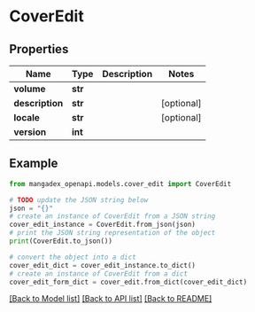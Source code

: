 # CoverEdit


## Properties

Name | Type | Description | Notes
------------ | ------------- | ------------- | -------------
**volume** | **str** |  | 
**description** | **str** |  | [optional] 
**locale** | **str** |  | [optional] 
**version** | **int** |  | 

## Example

```python
from mangadex_openapi.models.cover_edit import CoverEdit

# TODO update the JSON string below
json = "{}"
# create an instance of CoverEdit from a JSON string
cover_edit_instance = CoverEdit.from_json(json)
# print the JSON string representation of the object
print(CoverEdit.to_json())

# convert the object into a dict
cover_edit_dict = cover_edit_instance.to_dict()
# create an instance of CoverEdit from a dict
cover_edit_form_dict = cover_edit.from_dict(cover_edit_dict)
```
[[Back to Model list]](../README.md#documentation-for-models) [[Back to API list]](../README.md#documentation-for-api-endpoints) [[Back to README]](../README.md)


